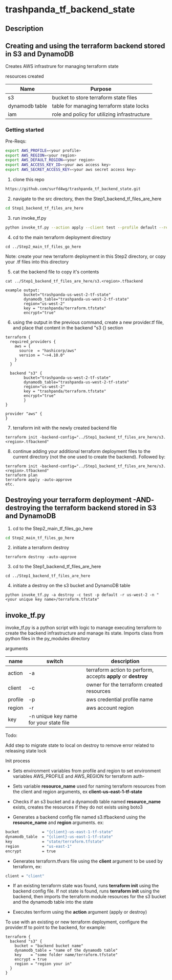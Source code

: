 # trashpanda_tf_backend_state

## Description

## Creating and using the terraform backend stored in S3 and DynamoDB

Creates AWS infrastrure for managing terraform state

resources created

| Name | Purpose |
|------|---------|
| s3 | bucket to store terraform state files |
| dynamodb table | table for managing terraform state locks |
| iam | role and policy for utilizing infrastructure |

### Getting started
Pre-Reqs:
```bash
export AWS_PROFILE=<your profile>
export AWS_REGION=<your region>
export AWS_DEFAULT_REGION=<your region>
export AWS_ACCESS_KEY_ID=<your aws access key>
export AWS_SECRET_ACCESS_KEY=<your aws secret access key>
```

1. clone this repo

```bash
https://github.com/surfd4wg/trashpanda_tf_backend_state.git
```

2. navigate to the src directory, then the Step1_backend_tf_files_are_here

```bash
cd Step1_backend_tf_files_are_here
```

3. run invoke_tf.py

```bash
python invoke_tf.py --action apply --client test --profile default --region us-east-1 -n "<your unique key name>/terraform.tfstate"
```

4. cd to the main terraform deployment directory
```
cd ../Step2_main_tf_files_go_here
```
Note: create your new terraform deployment in this Step2 directory, or copy your .tf files into this directory

5. cat the backend file to copy it's contents
```
cat ../Step1_backend_tf_files_are_here/s3.<region>.tfbackend

example output:
        bucket="trashpanda-us-west-2-tf-state"
        dynamodb_table="trashpanda-us-west-2-tf-state"
        region="us-west-2"
        key = "trashpanda/terraform.tfstate"
        encrypt="true"

```

6. using the output in the previous command, create a new provider.tf file, and place that content in the backend "s3 {} section
```
terraform {
  required_providers {
    aws = {
      source  = "hashicorp/aws"
      version = "~>4.10.0"
    }
  }

  backend "s3" {
        bucket="trashpanda-us-west-2-tf-state"
        dynamodb_table="trashpanda-us-west-2-tf-state"
        region="us-west-2"
        key = "trashpanda/terraform.tfstate"
        encrypt="true"
        }
}

provider "aws" {
}
```

7. terraform init with the newly created backend file
```
terraform init -backend-config="../Step1_backend_tf_files_are_here/s3.<region>.tfbackend"
```

8. continue adding your additional terraform deployment files to the current directory (not the one used to create the backend). Followed by:
```
terraform init -backend-config="../Step1_backend_tf_files_are_here/s3.<region>.tfbackend"
terraform plan
terraform apply -auto-approve
etc.
```

## Destroying your terraform deployment -AND- destroying the terraform backend stored in S3 and DynamoDB
1. cd to the Step2_main_tf_files_go_here
```bash
cd Step2_main_tf_files_go_here
```
2. initiate a terraform destroy
```
terraform destroy -auto-approve
```
3. cd to the Step1_backend_tf_files_are_here
```
cd ../Step1_backend_tf_files_are_here
```
4. initiate a destroy on the s3 bucket and DynamoDB table
```
python invoke_tf.py -a destroy -c test -p default -r us-west-2 -n "<your unique key name>/terraform.tfstate"
```


## invoke_tf.py

invoke_tf.py is a python script with logic to manage executing terraform to create the backend infrastructure and manage its state. Imports class from python files in the py_modules directory

arguments

| name | switch | description |
|------|--------|-------------|
| action | -a | terraform action to perform, accepts **apply** or **destroy** |
| client | -c | owner for the terraform created resources |
| profile | -p | aws credential profile name |
| region | -r | aws account region |
| key | -n unique key name for your state file |

Todo:

Add step to migrate state to local on destroy to remove error related to releasing state lock

Init process

- Sets environment variables from profile and region to set environment variables AWS_PROFILE and AWS_REGION for terraform auth- 

- Sets variable **resource_name** used for naming terraform resources from the client and region arguments, ex **client-us-east-1-tf-state**
  
- Checks if an s3 bucket and a dynamodb table named **resource_name** exists, creates the resources if they do not exists using boto3
  
- Generates a backend config file named s3.tfbackend using the **resource_name** and **region** arguments. ex:

```bash
bucket          = "{client}-us-east-1-tf-state"
dynamodb_table  = "{client}-us-east-1-tf-state"
key             = "state/terraform.tfstate"
region          = "us-east-1"
encrypt         = true
```

- Generates terraform.tfvars file using the **client** argument to be used by terraform, ex:

```bash
client = "client"
```

- If an existing terraform state was found, runs **terraform init** using the backend config file. If not state is found, runs **terraform init** using the backend, then imports the terraform module resources for the s3 bucket and the dynamodb table into the state

- Executes terrform using the **action** argument (apply or destroy)

To use with an existing or new terraform deployment, configure the provider.tf to point to the backend, for example:
```
terraform {
  backend "s3" {
    bucket = "backend bucket name"
    dynamodb_table = "name of the dynamodb table"
    key    = "some folder name/terraform.tfstate"
    encrypt = true
    region = "region your in"
  }
}
```
